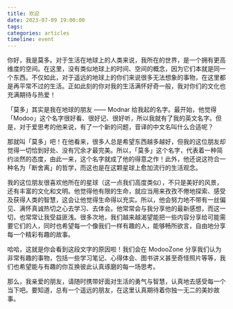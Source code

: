 ```yaml
---
title: 欢迎
date: 2023-07-09 19:00:00
tags:
categories: articles
timeline: event
---
```


你好，我是莫多。对于生活在地球上的人类来说，我所在的世界，是一个拥有更高维度的空间。在这里，没有类似地球上的时间、空间的概念，因为它们本就是同一个东西。不仅如此，对于遥远的地球上的你们来说很多无法想象的事物，在这里都是再平常不过的生活。正如此刻的你对我的生活满怀好奇一般，我对你们的文化也充满期待与热爱！

「莫多」其实是我在地球的朋友 —— Modnar 给我起的名字。最开始，他觉得「Modoo」这个名字很好看、很好记、很好听，所以我就有了我的英文名字。但是，对于爱思考的他来说，有了一个新的问题，音译的中文名叫什么合适呢？

那就叫「莫多」吧！在他看来，很多人总是希望东西越多越好，但我的这位朋友却觉得一切恰到好处、没有冗余才最完美。所以，「莫多」这个名字，代表着一种简约淡然的态度，由此一来，这个名字就成了他的得意之作！此外，他还说这符合一种名为「断舍离」的哲学，而这也是在这颗星球上愈加流行的生活观念。

我的这位朋友很喜欢他所在的星球（这一点我们高度类似），不只是美好的风景，还有丰富的文化和文明。他觉得他有限的生命，就应当用来孜孜不倦地探索、感受及获得人类的智慧，这会让他觉得生命得以充实。所以，他会努力地不带有一丝偏见、满怀真诚热切之心去学习、去体会。他常常会与我分享他的最新感想，而这一切，也常常让我受益匪浅。很多次地，我们越来越渴望能把一些内容分享给可能需要它们的人，同时也希望每一个像我们一样有趣的人，能够畅所欲言，自由地分享每一个精彩有趣的故事。

哈哈，这就是你会看到这段文字的原因啦！我们会在 ModooZone 分享我们认为非常有趣的事物，包括一些学习笔记、心得体会、图书讲义甚至奇怪照片等等，我们也希望能与有趣的你互换彼此认真琢磨的每一场思考。

那么，我亲爱的朋友，请随时携带好面对生活的勇气与智慧，认真地去感受每一个当下吧。要知道，总有一个遥远的朋友，在这里认真期待着你独一无二的美妙故事。
